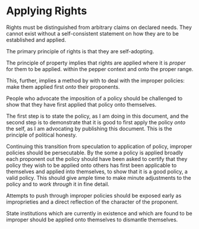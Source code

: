  # Applying Rights
 
 Rights must be distinguished from arbitrary claims on declared needs. They cannot exist without a self-consistent statement on how they are to be established and applied.
 
 The primary principle of rights is that they are self-adopting.
 
 The principle of property implies that rights are applied where it is _proper_ for them to be applied. within the pepper context and onto the proper range.
 
 This, further, implies a method by with to deal with the improper policies: make them applied first _onto_ their proponents.
 
 People who advocate the imposition of a policy should be challenged to show that they have first applied that policy onto themselves.
 
 The first step is to state the policy, as I am doing in this document, and the second step is to demonstrate that it is good to first apply the policy _onto_ the self, as I am advocating by publishing this document. This is the principle of political honesty.
 
 Continuing this transition from speculation to application of policy, improper policies should be persecutable. By the some a policy is applied broadly each proponent out the policy should have been asked to certify that they policy they wish to be applied onto others has first been applicable to themselves and applied into themselves, to show that it is a good policy, a valid policy. This should give ample time to make minute adjustments to the policy and to _work through_ it in fine detail.
 
 Attempts to push through improper policies should be exposed early as improprieties and a direct reflection of the character of the proponent.
 
 State institutions which are currently in existence and which are found to be improper should be applied onto themselves to dismantle themselves.
 
 